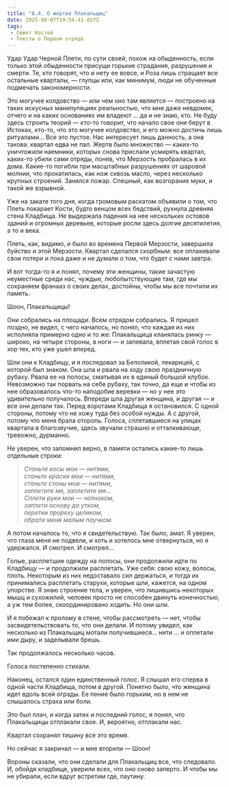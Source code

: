 ```yaml
---
title: "8.4. О жертве Плакальщиц"
date: 2025-08-07T19:54:41.027Z
tags:
 - Сюжет Костей
 - Тексты о Первом отряде
---
```


Удар Удар Черной Плети, по сути своей, похож на обыденность, если только
этой обыденности присущи горькие страдания, разрушения и смерти. Те, кто
говорят, что и нету ее вовсе, и Роза лишь стращает все остальные
кварталы, — глупцы или, как минимум, люди не обученные подмечать
закономерности.

Это могучее колдовство — или чем оно там является — построено на таких
искусных манипуляциях реальностью, что мне даже невдомек, отчего и на
каких основаниях им владеют … да и не знаю, кто. Не буду здесь строить
теорий — кто-то говорит, что начало свое они берут в Истоках, кто-то,
что это могучее колдовство, и его можно достичь лишь ритуалами… Все это
пустое. Нас интересует лишь данность, а она такова: квартал едва не пал.
Жертв было множество — каких-то уничтожили наемники, которых снова
прислали усмирять квартал, каких-то убили сами отряды, поняв, что
Мерзость пробралась в их дома. Какие-то погибли при масштабных
разрушениях от шаровой молнии, что прокатилась, как нож сквозь масло,
через несколько крупных строений. Занялся пожар. Спешный, как возгорание
муки, и такой же взрывной.

Уже на закате того дня, когда громовым раскатом объявили о том, что
Плеть покарает Кости, будто венцом всех бедствий, рухнула древняя стена
Кладбища. Не выдержала падения на нее нескольких остовов зданий и
огромных деревьев, которые росли здесь долгие десятилетия, а то и века.

Плеть, как, видимо, и было во времена Первой Мерзости, завершила буйство
и этой Мерзости. Квартал сделался скорбным: все оплакивали свои потери и
пока даже и не думали о том, что будет с нами завтра.

И вот тогда-то я и понял, почему эти женщины, такие зачастую неуместные
среди нас, чуждые, любопытствующие там, где мы сохраняем франааз о своих
делах, достойны, чтобы мы все почтили их память.

Шоон, Плакальщицы!

Они собрались на площади. Всем отрядом собрались. Я пришел поздно, не
видел, с чего началось, но понял, что каждая из них исполняла примерно
одно и то же: Плакальщица кланялась ринку — широко, на четыре стороны, в
ноги — и запевала, вплетая свой голос в хор тех, кто уже ушел вперед.

Шли они к Кладбищу, и я последовал за Белоликой, лекарицей, с которой
был знаком. Она шла и рвала на ходу свою праздничную рубаху. Рвала ее на
полосы, сматывая их в единый большой клубок. Невозможно так порвать на
себе рубаху, так точно, да еще и чтобы из нее образовалось что-то
наподобие веревки — но у нее это удивительно получалось. Впереди шла
другая женщина, и другая — и все они делали так. Перед воротами Кладбища
я остановился. С одной стороны, потому что не хожу туда без особой
нужды. А с другой, потому что меня брала оторопь. Голоса, сплетавшиеся
на улицах квартала в благозвучие, здесь звучали страшно и отталкивающе,
тревожно, дурманно.

Не уверен, что запомнил верно, в памяти остались какие-то лишь отдельные
строки:

> *Станьте косы мои — нитями,  
> станьте краски мои — нитями,  
> станьте стоны мои — нитями,  
> заплетите мя, заплетите мя…  
> Сплети руки мои — челноком,  
> заплети основу да утком,  
> перетки прореху целиком,  
> обрати меня малым паучком.*

А потом началось то, что я свидетельствую. Так было, амат. Я уверен, что
глаза меня не подвели, и хоть и хотелось мне отвернуться, но я
удержался. И смотрел. И смотрел…

Голые, расплетшие одежду на полосы, они продолжили идти по Кладбищу — и
продолжили расплетать. Уже себя: свою кожу, волосы, плоть. Некоторым из
них недоставало сил держаться, и тогда их принимались расплетать
старухи, которые шли, кажется, на одном упорстве. Я знаю строение тела,
и уверен, что лишившись некоторых мышц и сухожилий, человек просто не
способен двинуть конечностью, а уж тем более, скоординировано ходить. Но
они шли.

И я побежал к пролому в стене, чтобы рассмотреть — нет, чтобы
засвидетельствовать то, что они делали. И потому увидел, как несколько
из Плакальщиц мотали получившиеся… нити … и оплетали ими дыру, и
заделывали брешь.

Так продолжалось несколько часов.

Голоса постепенно стихали.

Наконец, остался один единственный голос. Я слышал его сперва в одной
части Кладбища, потом в другой. Понятно было, что женщина идет вдоль
всей ограды. Ее пение было горьким, но в нем не слышалось страха или
боли.

Это был плач, и когда затих и последний голос, я понял, что Плакальщицы
отплакали свое. И, вероятно, отплакали нас.

Квартал сохранял тишину все это время.

Но сейчас я закричал — и мне вторили — Шоон!

Вороны сказали, что они сделали для Плакальщиц все, что следовало. И,
обойдя кладбище, уверили всех, что оно сново заперто. И чтобы мы не
убирали, если вдруг встретим где, паутину.
